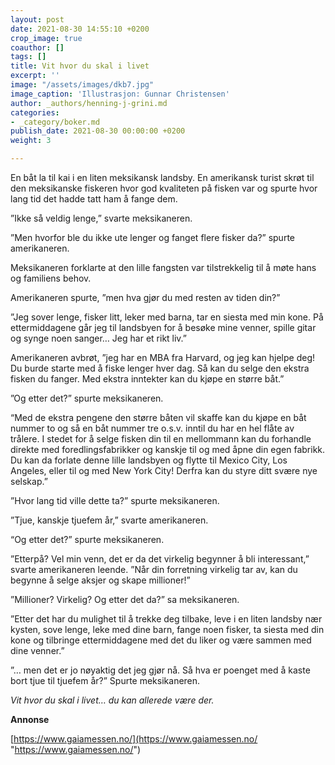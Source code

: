```yaml
---
layout: post
date: 2021-08-30 14:55:10 +0200
crop_image: true
coauthor: []
tags: []
title: Vit hvor du skal i livet
excerpt: ''
image: "/assets/images/dkb7.jpg"
image_caption: 'Illustrasjon: Gunnar Christensen'
author: _authors/henning-j-grini.md
categories:
- _category/boker.md
publish_date: 2021-08-30 00:00:00 +0200
weight: 3

---
```

En båt la til kai i en liten meksikansk landsby. En amerikansk turist skrøt til den meksikanske fiskeren hvor god kvaliteten på fisken var og spurte hvor lang tid det hadde tatt ham å fange dem.

”Ikke så veldig lenge,” svarte meksikaneren.

”Men hvorfor ble du ikke ute lenger og fanget flere fisker da?” spurte amerikaneren.

Meksikaneren forklarte at den lille fangsten var tilstrekkelig til å møte hans og familiens behov.

Amerikaneren spurte, ”men hva gjør du med resten av tiden din?”

”Jeg sover lenge, fisker litt, leker med barna, tar en siesta med min kone. På ettermiddagene går jeg til landsbyen for å besøke mine venner, spille gitar og synge noen sanger… Jeg har et rikt liv.”

Amerikaneren avbrøt, ”jeg har en MBA fra Harvard, og jeg kan hjelpe deg! Du burde starte med å fiske lenger hver dag. Så kan du selge den ekstra fisken du fanger. Med ekstra inntekter kan du kjøpe en større båt.”

”Og etter det?” spurte meksikaneren.

“Med de ekstra pengene den større båten vil skaffe kan du kjøpe en båt nummer to og så en båt nummer tre o.s.v. inntil du har en hel flåte av trålere. I stedet for å selge fisken din til en mellommann kan du forhandle direkte med foredlingsfabrikker og kanskje til og med åpne din egen fabrikk. Du kan da forlate denne lille landsbyen og flytte til Mexico City, Los Angeles, eller til og med New York City! Derfra kan du styre ditt svære nye selskap.”

”Hvor lang tid ville dette ta?” spurte meksikaneren.

”Tjue, kanskje tjuefem år,” svarte amerikaneren.

“Og etter det?” spurte meksikaneren.

”Etterpå? Vel min venn, det er da det virkelig begynner å bli interessant,” svarte amerikaneren leende. ”Når din forretning virkelig tar av, kan du begynne å selge aksjer og skape millioner!”

”Millioner? Virkelig? Og etter det da?” sa meksikaneren.

”Etter det har du mulighet til å trekke deg tilbake, leve i en liten landsby nær kysten, sove lenge, leke med dine barn, fange noen fisker, ta siesta med din kone og tilbringe ettermiddagene med det du liker og være sammen med dine venner.”

”… men det er jo nøyaktig det jeg gjør nå. Så hva er poenget med å kaste bort tjue til tjuefem år?” Spurte meksikaneren.

_Vit hvor du skal i livet… du kan allerede være der._

**Annonse**

[https://www.gaiamessen.no/](https://www.gaiamessen.no/ "https://www.gaiamessen.no/")